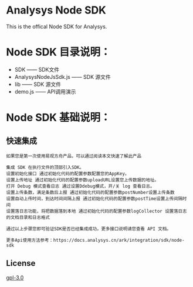 # Analysys Node SDK

This is the offical Node SDK for Analysys.

# Node SDK 目录说明：
+ SDK —— SDK文件
+ AnalysysNodeJsSdk.js —— SDK 源文件
+ lib —— SDK 源文件
+ demo.js —— API调用演示

# Node SDK 基础说明：
## 快速集成
    如果您是第一次使用易观方舟产品，可以通过阅读本文快速了解此产品

    集成 SDK 在执行文件的顶部引入SDK。
    设置初始化接口 通过初始化代码的配置参数配置您的AppKey。
    设置上传地址 通过初始化代码的配置参数uploadURL设置您上传数据的地址。
    打开 Debug 模式查看日志 通过设置Ddebug模式，开/关 log 查看日志。
    设置上传条数，满足条数后上报 通过初始化代码的配置参数postNumber设置上传条数
    设置自动上传时间，到达时间间隔上报 通过初始化代码的配置参数postTime设置上传间隔时间
    设置落日志功能，将把数据落到本地 通过初始化代码的配置参数logCollector 设置落日志的文档目录和日志格式
    
    通过以上步骤您即可验证SDK是否已经集成成功。更多接口说明请您查看 API 文档。

    更多Api使用方法参考：https://docs.analysys.cn/ark/integration/sdk/node-sdk



## License

[gpl-3.0](https://www.gnu.org/licenses/gpl-3.0.txt)